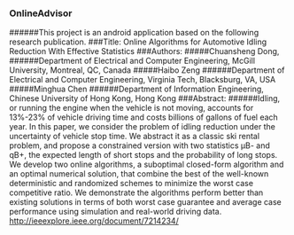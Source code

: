 ### OnlineAdvisor
######This project is an android application based on the following research publication.
###Title: Online Algorithms for Automotive Idling Reduction With Effective Statistics
###Authors: 
#####Chuansheng Dong, 
######Department of Electrical and Computer Engineering, McGill University, Montreal, QC, Canada
#####Haibo Zeng
######Department of Electrical and Computer Engineering, Virginia Tech, Blacksburg, VA, USA
#####Minghua Chen
######Department of Information Engineering, Chinese University of Hong Kong, Hong Kong
###Abstract:
######Idling, or running the engine when the vehicle is not moving, accounts for 13%-23% of vehicle driving time and costs billions of gallons of fuel each year. In this paper, we consider the problem of idling reduction under the uncertainty of vehicle stop time. We abstract it as a classic ski rental problem, and propose a constrained version with two statistics μB- and qB+, the expected length of short stops and the probability of long stops. We develop two online algorithms, a suboptimal closed-form algorithm and an optimal numerical solution, that combine the best of the well-known deterministic and randomized schemes to minimize the worst case competitive ratio. We demonstrate the algorithms perform better than existing solutions in terms of both worst case guarantee and average case performance using simulation and real-world driving data.
http://ieeexplore.ieee.org/document/7214234/